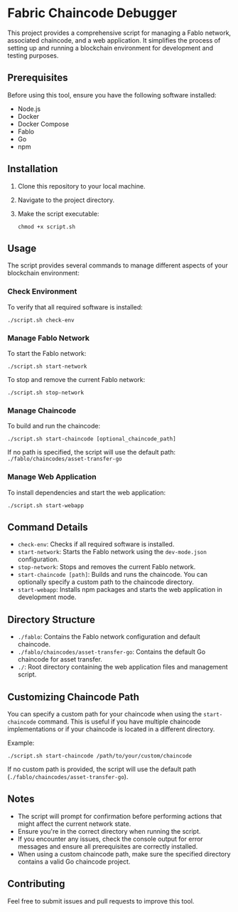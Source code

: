# Fabric Chaincode Debugger

This project provides a comprehensive script for managing a Fablo network, associated chaincode, and a web application. It simplifies the process of setting up and running a blockchain environment for development and testing purposes.

## Prerequisites

Before using this tool, ensure you have the following software installed:

- Node.js
- Docker
- Docker Compose
- Fablo
- Go
- npm

## Installation

1. Clone this repository to your local machine.
2. Navigate to the project directory.
3. Make the script executable:

   ```
   chmod +x script.sh
   ```

## Usage

The script provides several commands to manage different aspects of your blockchain environment:

### Check Environment

To verify that all required software is installed:

```
./script.sh check-env
```

### Manage Fablo Network

To start the Fablo network:

```
./script.sh start-network
```

To stop and remove the current Fablo network:

```
./script.sh stop-network
```

### Manage Chaincode

To build and run the chaincode:

```
./script.sh start-chaincode [optional_chaincode_path]
```

If no path is specified, the script will use the default path: `./fablo/chaincodes/asset-transfer-go`

### Manage Web Application

To install dependencies and start the web application:

```
./script.sh start-webapp
```

## Command Details

- `check-env`: Checks if all required software is installed.
- `start-network`: Starts the Fablo network using the `dev-mode.json` configuration.
- `stop-network`: Stops and removes the current Fablo network.
- `start-chaincode [path]`: Builds and runs the chaincode. You can optionally specify a custom path to the chaincode directory.
- `start-webapp`: Installs npm packages and starts the web application in development mode.

## Directory Structure

- `./fablo`: Contains the Fablo network configuration and default chaincode.
- `./fablo/chaincodes/asset-transfer-go`: Contains the default Go chaincode for asset transfer.
- `./`: Root directory containing the web application files and management script.

## Customizing Chaincode Path

You can specify a custom path for your chaincode when using the `start-chaincode` command. This is useful if you have multiple chaincode implementations or if your chaincode is located in a different directory.

Example:
```
./script.sh start-chaincode /path/to/your/custom/chaincode
```

If no custom path is provided, the script will use the default path (`./fablo/chaincodes/asset-transfer-go`).

## Notes

- The script will prompt for confirmation before performing actions that might affect the current network state.
- Ensure you're in the correct directory when running the script.
- If you encounter any issues, check the console output for error messages and ensure all prerequisites are correctly installed.
- When using a custom chaincode path, make sure the specified directory contains a valid Go chaincode project.

## Contributing

Feel free to submit issues and pull requests to improve this tool.